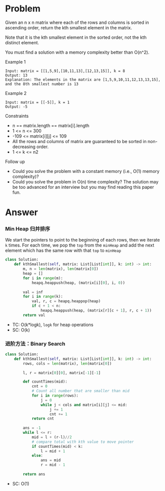 # Problem
Given an n x n matrix where each of the rows and columns is sorted in ascending order, return the kth smallest element in the matrix.

Note that it is the kth smallest element in the sorted order, not the kth distinct element.

You must find a solution with a memory complexity better than O(n^2).

Example 1
```
Input: matrix = [[1,5,9],[10,11,13],[12,13,15]], k = 8
Output: 13
Explanation: The elements in the matrix are [1,5,9,10,11,12,13,13,15], and the 8th smallest number is 13
```

Example 2
```
Input: matrix = [[-5]], k = 1
Output: -5
```

Constraints
- n == matrix.length == matrix[i].length
- 1 <= n <= 300
- -109 <= matrix[i][j] <= 109
- All the rows and columns of matrix are guaranteed to be sorted in non-decreasing order.
- 1 <= k <= n2

Follow up
- Could you solve the problem with a constant memory (i.e., O(1) memory complexity)?
- Could you solve the problem in O(n) time complexity? The solution may be too advanced for an interview but you may find reading this paper fun.
# Answer

### Min Heap 归并排序

We start the pointers to point to the beginning of each rows, then we iterate `k` times. For each time, we pop the `top` from the `minHeap` and add the next element which has the same row with that `top` to `minHeap`
```python
class Solution:
    def kthSmallest(self, matrix: List[List[int]], k: int) -> int:
        m, n = len(matrix), len(matrix[0])
        heap = []
        for i in range(m):
            heapq.heappush(heap, (matrix[i][0], i, 0))
        
        val = inf
        for i in range(k):
            val, r, c = heapq.heappop(heap)
            if c + 1 < n:
                heapq.heappush(heap, (matrix[r][c + 1], r, c + 1))  
        return val
```
- TC: O(k*logk), `logk` for heap operations
- SC: O(k)

### 进阶方法：Binary Search
```python
class Solution:
    def kthSmallest(self, matrix: List[List[int]], k: int) -> int:
        rows, cols = len(matrix), len(matrix[0])
        
        l, r = matrix[0][0], matrix[-1][-1]

        def countTimes(mid):
            cnt = 0
            # Count all number that are smaller than mid 
            for i in range(rows):
                j = 0 
                while j < cols and matrix[i][j] <= mid:
                    j += 1
                    cnt += 1
            return cnt
        
        ans = -1
        while l <= r:
            mid = l + (r-l)//2
            # compare total with kth value to move pointer
            if countTimes(mid) < k:
                l = mid + 1
            else:
                ans = mid
                r = mid - 1
        
        return ans
```
- SC: O(1)
